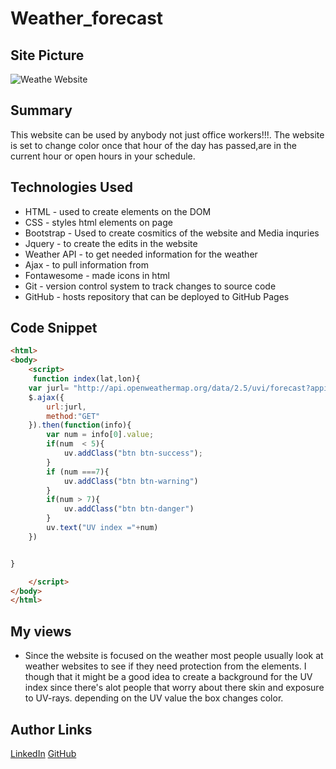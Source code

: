 # Weather_forecast

## Site Picture
![Weathe Website](https://media.licdn.com/dms/image/C4D22AQE6bJkfKRdBvg/feedshare-shrink_800/0?e=1579132800&v=beta&t=IVH7QADnVG6r14xga9GglyQAKmJEru-T1uRPQ8fVvzg)

## Summary 
This website can be used by anybody not just office workers!!!. The website is set to change color once that hour of the day has passed,are in the current hour or open hours in your schedule.

## Technologies Used
- HTML - used to create elements on the DOM
- CSS - styles html elements on page
- Bootstrap - Used to create cosmitics of the website and Media inquries
- Jquery - to create the edits in the website
- Weather API - to get needed information for the weather
- Ajax - to pull information from 
- Fontawesome - made icons in html
- Git - version control system to track changes to source code
- GitHub - hosts repository that can be deployed to GitHub Pages



## Code Snippet
```html
<html>
<body>
    <script>
     function index(lat,lon){
    var jurl= "http://api.openweathermap.org/data/2.5/uvi/forecast?appid="+key+"&lat="+lat+"&lon="+lon;
    $.ajax({
        url:jurl,
        method:"GET"
    }).then(function(info){
        var num = info[0].value;
        if(num  < 5){
            uv.addClass("btn btn-success");
        }
        if (num ===7){
            uv.addClass("btn btn-warning")
        }
        if(num > 7){
            uv.addClass("btn btn-danger")
        }
        uv.text("UV index ="+num)
    })


}

    </script>
</body>
</html>
```
## My views
- Since the website is focused on the weather most people usually look at weather websites to see if they need protection from the elements. I though that it might be a good idea to create a background for the UV index since there's alot people that worry about there skin and exposure to UV-rays. depending on the UV value the box changes color.
## Author Links
[LinkedIn](linkedin.com/in/andres-felipe-jimenez-ferreira-b67a35192)
[GitHub](https://github.com/AndresF97)